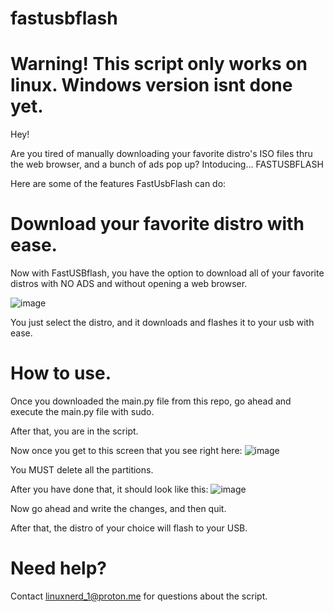 # fastusbflash
# Warning! This script only works on linux. Windows version isnt done yet.

Hey!

Are you tired of manually downloading your favorite distro's ISO files thru the web browser, and a bunch of ads pop up?
Intoducing...
FASTUSBFLASH

Here are some of the features FastUsbFlash can do:

# Download your favorite distro with ease.

Now with FastUSBflash, you have the option to download all of your favorite distros with NO ADS and without opening a web browser.

![image](https://github.com/stinkyfart69420/fastusbflash/assets/147311474/dfb22628-5a9f-4b0e-89bb-4824f622d22a)

You just select the distro, and it downloads and flashes it to your usb with ease.

# How to use.

Once you downloaded the main.py file from this repo, go ahead and execute the main.py file with sudo.

After that, you are in the script.

Now once you get to this screen that you see right here:
![image](https://github.com/stinkyfart69420/fastusbflash/assets/147311474/1dc99c01-4a8e-40b6-9e18-055962a73a8c)

You MUST delete all the partitions.

After you have done that, it should look like this:
![image](https://github.com/stinkyfart69420/fastusbflash/assets/147311474/31f6a7ce-86d2-4087-96f7-21bd17c5523b)

Now go ahead and write the changes, and then quit.

After that, the distro of your choice will flash to your USB.

# Need help?

Contact linuxnerd_1@proton.me for questions about the script.
